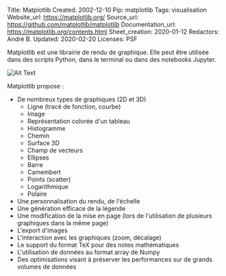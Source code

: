 Title: Matplotlib
Created: 2002-12-10
Pip: matplotlib
Tags: visualisation
Website_url: https://matplotlib.org/
Source_url: https://github.com/matplotlib/matplotlib
Documentation_url: https://matplotlib.org/contents.html
Sheet_creation: 2020-01-12
Redactors: André B.
Updated: 2020-02-20
Licenses: PSF



Matplotlib est une librairie de rendu de graphique. Elle peut être utilisée dans des scripts Python, dans le terminal ou dans des notebooks Jupyter.

![Alt Text]({static}/res/subplot.png)

Matplotlib propose :

* De nombreux types de graphiques (2D et 3D)
  * Ligne (tracé de fonction, courbe)
  * Image
  * Représentation colorée d'un tableau
  * Histogramme
  * Chemin
  * Surface 3D
  * Champ de vecteurs
  * Ellipses
  * Barre
  * Camembert
  * Points (scatter)
  * Logarithmique
  * Polaire
* Une personnalisation du rendu, de l'échelle
* Une génération efficace de la légende
* Une modification de la mise en page (lors de l'utilisation de plusieurs graphiques dans la même page)
* L'export d'images
* L'interaction avec les graphiques (zoom, décalage)
* Le support du format TeX pour des notes mathématiques
* L'utilisation de données au format array de Numpy
* Des optimisations visant à préserver les performances sur de grands volumes de données
